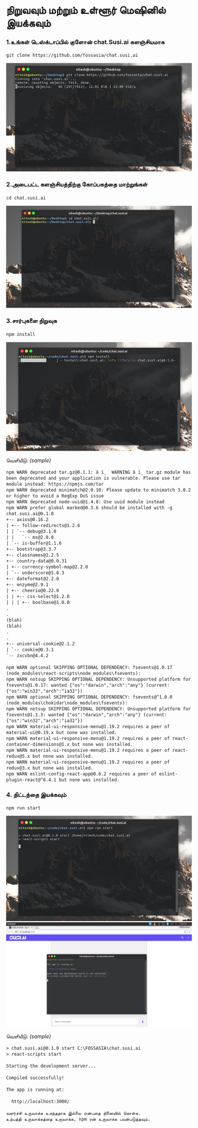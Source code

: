 # நிறுவவும் மற்றும் உள்ளூர் மெஷினில் இயக்கவும்

###  1.உங்கள் டெஸ்க்டாப்பில் குளோன் chat.Susi.ai களஞ்சியமாக

`git clone https://github.com/fossasia/chat.susi.ai`

![git குளோன்](./img/gitclone.png)

### 2.அடைபட்ட களஞ்சியத்திற்கு கோப்பகத்தை மாற்றுங்கள்

`cd chat.susi.ai`

![cd](./img/cd.png)

### 3.சார்புகளை நிறுவுக

`npm install`

![npm install](./img/npmistall.png)

வெளியீடு: *(sample)*

    npm WARN deprecated tar.gz@0.1.1: â ï¸  WARNING â ï¸ tar.gz module has been deprecated and your application is vulnerable. Please use tar module instead: https://npmjs.com/tar
    npm WARN deprecated minimatch@2.0.10: Please update to minimatch 3.0.2 or higher to avoid a RegExp DoS issue
    npm WARN deprecated node-uuid@1.4.8: Use uuid module instead
    npm WARN prefer global marked@0.3.6 should be installed with -g
    chat.susi.ai@0.1.0
    +-- axios@0.16.2
    | +-- follow-redirects@1.2.6
    | | `-- debug@3.1.0
    | |   `-- ms@2.0.0
    | `-- is-buffer@1.1.6
    +-- bootstrap@3.3.7
    +-- classnames@2.2.5
    +-- country-data@0.0.31
    | +-- currency-symbol-map@2.2.0
    | `-- underscore@1.8.3
    +-- dateformat@2.2.0
    +-- enzyme@2.9.1
    | +-- cheerio@0.22.0
    | | +-- css-select@1.2.0
    | | | +-- boolbase@1.0.0
    .
    .
    (blah)
    (blah)
    .
    .
    +-- universal-cookie@2.1.2
    | `-- cookie@0.3.1
    `-- zxcvbn@4.4.2
    
    npm WARN optional SKIPPING OPTIONAL DEPENDENCY: fsevents@1.0.17 (node_modules\react-scripts\node_modules\fsevents):
    npm WARN notsup SKIPPING OPTIONAL DEPENDENCY: Unsupported platform for fsevents@1.0.17: wanted {"os":"darwin","arch":"any"} (current: {"os":"win32","arch":"ia32"})
    npm WARN optional SKIPPING OPTIONAL DEPENDENCY: fsevents@^1.0.0 (node_modules\chokidar\node_modules\fsevents):
    npm WARN notsup SKIPPING OPTIONAL DEPENDENCY: Unsupported platform for fsevents@1.1.3: wanted {"os":"darwin","arch":"any"} (current: {"os":"win32","arch":"ia32"})
    npm WARN material-ui-responsive-menu@1.19.2 requires a peer of material-ui@0.19.x but none was installed.
    npm WARN material-ui-responsive-menu@1.19.2 requires a peer of react-container-dimensions@1.x but none was installed.
    npm WARN material-ui-responsive-menu@1.19.2 requires a peer of react-redux@5.x but none was installed.
    npm WARN material-ui-responsive-menu@1.19.2 requires a peer of redux@3.x but none was installed.
    npm WARN eslint-config-react-app@0.6.2 requires a peer of eslint-plugin-react@^6.4.1 but none was installed.

### 4. திட்டத்தை இயக்கவும்

`npm run start`

![run start](./img/run.png)
![run start](./img/run2.png)

வெளியீடு: *(sample)*
    
    > chat.susi.ai@0.1.0 start C:\FOSSASIA\chat.susi.ai
    > react-scripts start
    
    Starting the development server...
    
    Compiled successfully!
    
    The app is running at:
    
      http://localhost:3000/
    
    வளர்ச்சி உருவாக்க உகந்ததாக இல்லை என்பதை நினைவில் கொள்க.
    உற்பத்தி உருவாக்கத்தை உருவாக்க, npm ரன் உருவாக்க பயன்படுத்தவும்.


